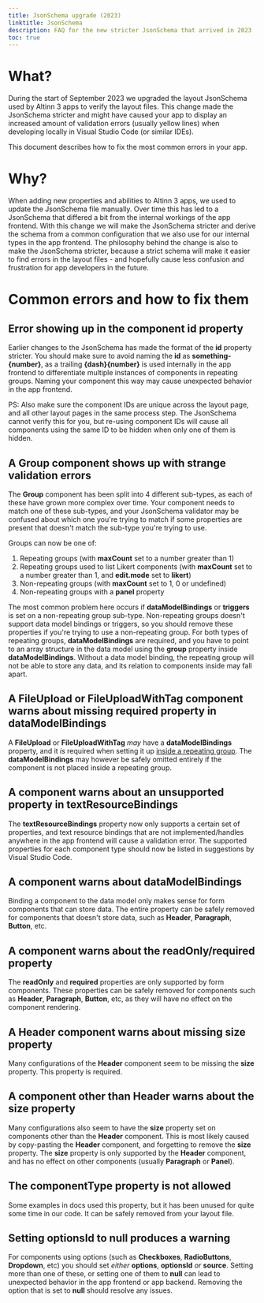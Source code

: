 ```yaml
---
title: JsonSchema upgrade (2023)
linktitle: JsonSchema
description: FAQ for the new stricter JsonSchema that arrived in 2023
toc: true
---
```


# What?
During the start of September 2023 we upgraded the layout JsonSchema used by Altinn 3 apps to verify the layout files.
This change made the JsonSchema stricter and might have caused your app to display an increased amount of validation
errors (usually yellow lines) when developing locally in Visual Studio Code (or similar IDEs).

This document describes how to fix the most common errors in your app.

# Why?
When adding new properties and abilities to Altinn 3 apps, we used to update the JsonSchema file manually. Over time
this has led to a JsonSchema that differed a bit from the internal workings of the app frontend. With this change we
will make the JsonSchema stricter and derive the schema from a common configuration that we also use for our internal
types in the app frontend. The philosophy behind the change is also to make the JsonSchema stricter, because a strict
schema will make it easier to find errors in the layout files - and hopefully cause less confusion and frustration for
app developers in the future.

# Common errors and how to fix them

## Error showing up in the component id property
Earlier changes to the JsonSchema has made the format of the **id** property stricter. You should make sure to avoid
naming the **id** as **something-{number}**, as a trailing **{dash}{number}** is used internally in the app frontend to
differentiate multiple instances of components in repeating groups. Naming your component this way may cause unexpected
behavior in the app frontend.

PS: Also make sure the component IDs are unique across the layout page, and all other layout pages in the same
process step. The JsonSchema cannot verify this for you, but re-using component IDs will cause all components using
the same ID to be hidden when only one of them is hidden.

## A Group component shows up with strange validation errors
The **Group** component has been split into 4 different sub-types, as each of these have grown more complex over time.
Your component needs to match one of these sub-types, and your JsonSchema validator may be confused about which one
you're trying to match if some properties are present that doesn't match the sub-type you're trying to use.

Groups can now be one of:
1. Repeating groups (with **maxCount** set to a number greater than 1)
2. Repeating groups used to list Likert components (with **maxCount** set to a number greater than 1, and **edit.mode** set to
   **likert**)
3. Non-repeating groups (with **maxCount** set to 1, 0 or undefined)
4. Non-repeating groups with a **panel** property

The most common problem here occurs if **dataModelBindings** or **triggers** is set on a non-repeating group sub-type.
Non-repeating groups doesn't support data model bindings or triggers, so you should remove these properties if you're
trying to use a non-repeating group. For both types of repeating groups, **dataModelBindings** are required, and you
have to point to an array structure in the data model using the **group** property inside **dataModelBindings**. Without
a data model binding, the repeating group will not be able to store any data, and its relation to components inside
may fall apart.

## A FileUpload or FileUploadWithTag component warns about missing required property in dataModelBindings
A **FileUpload** or **FileUploadWithTag** _may_ have a **dataModelBindings** property, and it _is_ required when
setting it up [inside a repeating group](/altinn-studio/reference/ux/fields/grouping/repeating/attachments/).
The **dataModelBindings** may however be safely omitted entirely if the component is not placed inside a repeating group.

## A component warns about an unsupported property in textResourceBindings
The **textResourceBindings** property now only supports a certain set of properties, and text resource bindings that
are not implemented/handles anywhere in the app frontend will cause a validation error. The supported properties for
each component type should now be listed in suggestions by Visual Studio Code.

## A component warns about dataModelBindings
Binding a component to the data model only makes sense for form components that can store data. The entire property
can be safely removed for components that doesn't store data, such as **Header**, **Paragraph**, **Button**, etc.

## A component warns about the readOnly/required property
The **readOnly** and **required** properties are only supported by form components. These properties can be safely
removed for components such as **Header**, **Paragraph**, **Button**, etc, as they will have no effect on the component
rendering.

## A Header component warns about missing size property
Many configurations of the **Header** component seem to be missing the **size** property. This property is required.

## A component other than Header warns about the size property
Many configurations also seem to have the **size** property set on components other than the **Header** component. This
is most likely caused by copy-pasting the **Header** component, and forgetting to remove the **size** property. The
**size** property is only supported by the **Header** component, and has no effect on other components (usually
**Paragraph** or **Panel**).

## The componentType property is not allowed
Some examples in docs used this property, but it has been unused for quite some time in our code. It can be safely
removed from your layout file.

## Setting optionsId to null produces a warning
For components using options (such as **Checkboxes**, **RadioButtons**, **Dropdown**, etc) you should set _either_
**options**, **optionsId** _or_ **source**. Setting more than one of these, or setting one of them to **null** can
lead to unexpected behavior in the app frontend or app backend. Removing the option that is set to **null** should
resolve any issues.